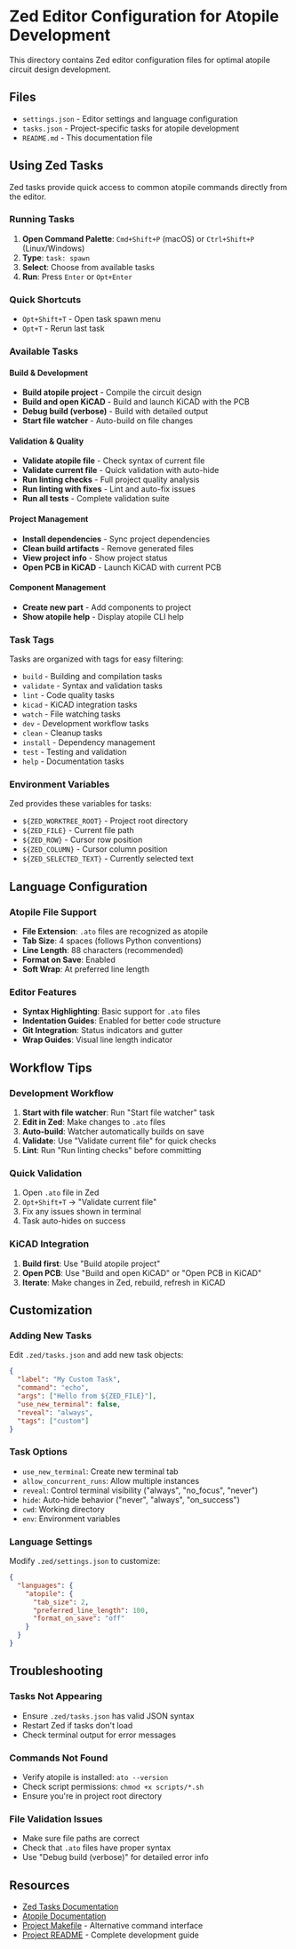 # Zed Editor Configuration for Atopile Development

This directory contains Zed editor configuration files for optimal atopile circuit design development.

## Files

- `settings.json` - Editor settings and language configuration
- `tasks.json` - Project-specific tasks for atopile development
- `README.md` - This documentation file

## Using Zed Tasks

Zed tasks provide quick access to common atopile commands directly from the editor.

### Running Tasks

1. **Open Command Palette**: `Cmd+Shift+P` (macOS) or `Ctrl+Shift+P` (Linux/Windows)
2. **Type**: `task: spawn`
3. **Select**: Choose from available tasks
4. **Run**: Press `Enter` or `Opt+Enter`

### Quick Shortcuts

- `Opt+Shift+T` - Open task spawn menu
- `Opt+T` - Rerun last task

### Available Tasks

#### Build & Development
- **Build atopile project** - Compile the circuit design
- **Build and open KiCAD** - Build and launch KiCAD with the PCB
- **Debug build (verbose)** - Build with detailed output
- **Start file watcher** - Auto-build on file changes

#### Validation & Quality
- **Validate atopile file** - Check syntax of current file
- **Validate current file** - Quick validation with auto-hide
- **Run linting checks** - Full project quality analysis
- **Run linting with fixes** - Lint and auto-fix issues
- **Run all tests** - Complete validation suite

#### Project Management
- **Install dependencies** - Sync project dependencies
- **Clean build artifacts** - Remove generated files
- **View project info** - Show project status
- **Open PCB in KiCAD** - Launch KiCAD with current PCB

#### Component Management
- **Create new part** - Add components to project
- **Show atopile help** - Display atopile CLI help

### Task Tags

Tasks are organized with tags for easy filtering:

- `build` - Building and compilation tasks
- `validate` - Syntax and validation tasks
- `lint` - Code quality tasks
- `kicad` - KiCAD integration tasks
- `watch` - File watching tasks
- `dev` - Development workflow tasks
- `clean` - Cleanup tasks
- `install` - Dependency management
- `test` - Testing and validation
- `help` - Documentation tasks

### Environment Variables

Zed provides these variables for tasks:

- `${ZED_WORKTREE_ROOT}` - Project root directory
- `${ZED_FILE}` - Current file path
- `${ZED_ROW}` - Cursor row position
- `${ZED_COLUMN}` - Cursor column position
- `${ZED_SELECTED_TEXT}` - Currently selected text

## Language Configuration

### Atopile File Support

- **File Extension**: `.ato` files are recognized as atopile
- **Tab Size**: 4 spaces (follows Python conventions)
- **Line Length**: 88 characters (recommended)
- **Format on Save**: Enabled
- **Soft Wrap**: At preferred line length

### Editor Features

- **Syntax Highlighting**: Basic support for `.ato` files
- **Indentation Guides**: Enabled for better code structure
- **Git Integration**: Status indicators and gutter
- **Wrap Guides**: Visual line length indicator

## Workflow Tips

### Development Workflow

1. **Start with file watcher**: Run "Start file watcher" task
2. **Edit in Zed**: Make changes to `.ato` files
3. **Auto-build**: Watcher automatically builds on save
4. **Validate**: Use "Validate current file" for quick checks
5. **Lint**: Run "Run linting checks" before committing

### Quick Validation

1. Open `.ato` file in Zed
2. `Opt+Shift+T` → "Validate current file"
3. Fix any issues shown in terminal
4. Task auto-hides on success

### KiCAD Integration

1. **Build first**: Use "Build atopile project"
2. **Open PCB**: Use "Build and open KiCAD" or "Open PCB in KiCAD"
3. **Iterate**: Make changes in Zed, rebuild, refresh in KiCAD

## Customization

### Adding New Tasks

Edit `.zed/tasks.json` and add new task objects:

```json
{
  "label": "My Custom Task",
  "command": "echo",
  "args": ["Hello from ${ZED_FILE}"],
  "use_new_terminal": false,
  "reveal": "always",
  "tags": ["custom"]
}
```

### Task Options

- `use_new_terminal`: Create new terminal tab
- `allow_concurrent_runs`: Allow multiple instances
- `reveal`: Control terminal visibility ("always", "no_focus", "never")
- `hide`: Auto-hide behavior ("never", "always", "on_success")
- `cwd`: Working directory
- `env`: Environment variables

### Language Settings

Modify `.zed/settings.json` to customize:

```json
{
  "languages": {
    "atopile": {
      "tab_size": 2,
      "preferred_line_length": 100,
      "format_on_save": "off"
    }
  }
}
```

## Troubleshooting

### Tasks Not Appearing
- Ensure `.zed/tasks.json` has valid JSON syntax
- Restart Zed if tasks don't load
- Check terminal output for error messages

### Commands Not Found
- Verify atopile is installed: `ato --version`
- Check script permissions: `chmod +x scripts/*.sh`
- Ensure you're in project root directory

### File Validation Issues
- Make sure file paths are correct
- Check that `.ato` files have proper syntax
- Use "Debug build (verbose)" for detailed error info

## Resources

- [Zed Tasks Documentation](https://zed.dev/docs/tasks)
- [Atopile Documentation](https://atopile.io/getting-started/)
- [Project Makefile](../Makefile) - Alternative command interface
- [Project README](../README.md) - Complete development guide